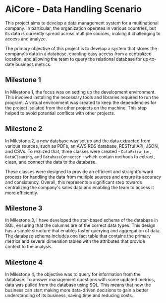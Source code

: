# AiCore - Data Handling Scenario

This project aims to develop a data management system for a multinational company. In particular, the organization operates in various countries, but its data is currently spread across multiple sources, making it challenging to access and analyze.

The primary objective of this project is to develop a system that stores the company's data in a database, enabling easy access from a centralized location, and allowing the team to query the relational database for up-to-date business metrics.

## Milestone 1
In Milestone 1, the focus was on setting up the development environment. This involved installing the necessary tools and libraries required to run the program. A virtual environment was created to keep the dependencies for the project isolated from the other projects on the machine. This step helped to avoid potential conflicts with other projects.

## Milestone 2
In Milestone 2, a new database was set up and the data extracted from various sources, such as PDFs, an AWS RDS database, RESTful API, JSON, and CSVs. To realized that, three classes were created - `DataExtractor`, `DataCleaning`, and `DatabaseConnector` - which contain methods to extract, clean, and connect the data to the database.

These classes were designed to provide an efficient and straightforward process for handling the data from multiple sources and ensure its accuracy and consistency. Overall, this represents a significant step towards centralizing the company's sales data and enabling the team to access it more efficiently.

## Milestone 3
In Milestone 3, I have developed the star-based schema of the database in SQL, ensuring that the columns are of the correct data types. This design has a simple structure that enables faster querying and aggregation of data. The database schema includes one fact table that contains the primary metrics and several dimension tables with the attributes that provide context to the analysis.

## Milestone 4
In Milestone 4, the objective was to query for information from the database. To answer management questions with some updated metrics, data was pulled from the database using SQL. This means that now the business can start making more data-driven decisions to gain a better understanding of its business, saving time and reducing costs.